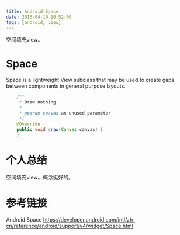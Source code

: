 ```yaml
---
title: Android-Space
date: 2016-04-10 16:52:00
tags: [android, view]
---
```


空间填充view。
<!--more-->

# Space
Space is a lightweight View subclass that may be used to create gaps between components in general purpose layouts.

``` java
    /**
     * Draw nothing.
     *
     * @param canvas an unused parameter.
     */
    @Override
    public void draw(Canvas canvas) {
    }
```


# 个人总结
空间填充view。概念挺好的。

# 参考链接
Android Space
https://developer.android.com/intl/zh-cn/reference/android/support/v4/widget/Space.html